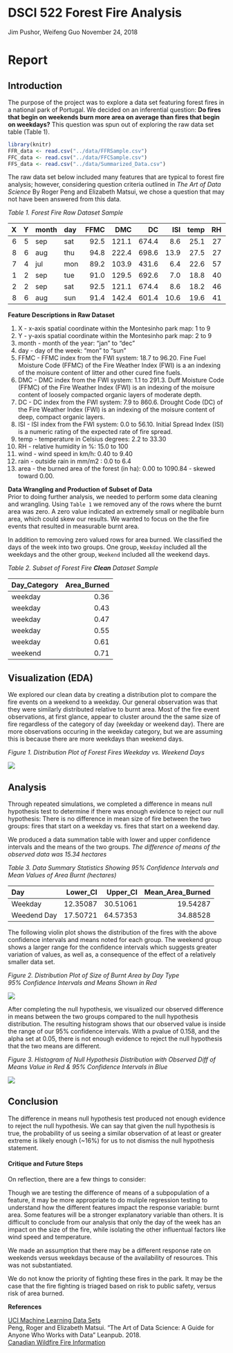 DSCI 522 Forest Fire Analysis
================
Jim Pushor, Weifeng Guo
November 24, 2018

# Report

## Introduction

The purpose of the project was to explore a data set featuring forest
fires in a national park of Portugal. We decided on an inferential
question: **Do fires that begin on weekends burn more area on average
than fires that begin on weekdays?** This question was spun out of
exploring the raw data set table (Table 1).

``` r
library(knitr)
FFR_data <- read.csv("../data/FFRSample.csv")
FFC_data <- read.csv("../data/FFCSample.csv")
FFS_data <- read.csv("../data/Summarized_Data.csv")
```

The raw data set below included many features that are typical to forest
fire analysis; however, considering question criteria outlined in *The
Art of Data Science* By Roger Peng and Elizabeth Matsui, we chose a
question that may not have been answered from this data.

*Table 1. Forest Fire Raw Dataset
Sample*

| X | Y | month | day | FFMC |   DMC |    DC |  ISI | temp | RH | wind | rain |    area |
| -: | -: | :---- | :-- | ---: | ----: | ----: | ---: | ---: | -: | ---: | ---: | ------: |
| 6 | 5 | sep   | sat | 92.5 | 121.1 | 674.4 |  8.6 | 25.1 | 27 |  4.0 |    0 | 1090.84 |
| 8 | 6 | aug   | thu | 94.8 | 222.4 | 698.6 | 13.9 | 27.5 | 27 |  4.9 |    0 |  746.28 |
| 7 | 4 | jul   | mon | 89.2 | 103.9 | 431.6 |  6.4 | 22.6 | 57 |  4.9 |    0 |  278.53 |
| 1 | 2 | sep   | tue | 91.0 | 129.5 | 692.6 |  7.0 | 18.8 | 40 |  2.2 |    0 |  212.88 |
| 2 | 2 | sep   | sat | 92.5 | 121.1 | 674.4 |  8.6 | 18.2 | 46 |  1.8 |    0 |  200.94 |
| 8 | 6 | aug   | sun | 91.4 | 142.4 | 601.4 | 10.6 | 19.6 | 41 |  5.8 |    0 |  196.48 |

**Feature Descriptions in Raw Dataset**

1.  X - x-axis spatial coordinate within the Montesinho park map: 1 to 9
2.  Y - y-axis spatial coordinate within the Montesinho park map: 2 to 9
3.  month - month of the year: “jan” to “dec”
4.  day - day of the week: “mon” to “sun”
5.  FFMC - FFMC index from the FWI system: 18.7 to 96.20. Fine Fuel
    Moisture Code (FFMC) of the Fire Weather Index (FWI) is a an
    indexing of the moisure content of litter and other cured fine
    fuels.
6.  DMC - DMC index from the FWI system: 1.1 to 291.3. Duff Moisture
    Code (FFMC) of the Fire Weather Index (FWI) is an indexing of the
    moisure content of loosely compacted organic layers of moderate
    depth.
7.  DC - DC index from the FWI system: 7.9 to 860.6. Drought Code (DC)
    of the Fire Weather Index (FWI) is an indexing of the moisure
    content of deep, compact organic layers.
8.  ISI - ISI index from the FWI system: 0.0 to 56.10. Initial Spread
    Index (ISI) is a numeric rating of the expected rate of fire spread.
9.  temp - temperature in Celsius degrees: 2.2 to 33.30
10. RH - relative humidity in %: 15.0 to 100
11. wind - wind speed in km/h: 0.40 to 9.40
12. rain - outside rain in mm/m2 : 0.0 to 6.4
13. area - the burned area of the forest (in ha): 0.00 to 1090.84 -
    skewed toward 0.00.

**Data Wrangling and Production of Subset of Data**  
Prior to doing further analysis, we needed to perform some data cleaning
and wrangling. Using `Table 1` we removed any of the rows where the
burnt area was zero. A zero value indicated an extremely small or
neglibable burn area, which could skew our results. We wanted to focus
on the the fire events that resulted in measurable burnt area.

In addition to removing zero valued rows for area burned. We classified
the days of the week into two groups. One group, `Weekday` included all
the weekdays and the other group, `Weekend` included all the weekend
days.

*Table 2. Subset of Forest Fire **Clean** Dataset Sample*

| Day\_Category | Area\_Burned |
| :------------ | -----------: |
| weekday       |         0.36 |
| weekday       |         0.43 |
| weekday       |         0.47 |
| weekday       |         0.55 |
| weekday       |         0.61 |
| weekend       |         0.71 |

## Visualization (EDA)

We explored our clean data by creating a distribution plot to compare
the fire events on a weekend to a weekday. Our general observation was
that they were similarly distributed relative to burnt area. Most of the
fire event observations, at first glance, appear to cluster around the
the same size of fire regardless of the category of day (weekday or
weekend day). There are more observations occuring in the weekday
category, but we are assuming this is because there are more weekdays
than weekend days.

*Figure 1. Distribution Plot of Forest Fires Weekday vs. Weekend Days*

![](../img/EDA.png)

## Analysis

Through repeated simulations, we completed a difference in means null
hypothesis test to determine if there was enough evidence to reject our
null hypothesis: There is no difference in mean size of fire between the
two groups: fires that start on a weekday vs. fires that start on a
weekend day.

We produced a data summation table with lower and upper confidence
intervals and the means of the two groups. *The difference of means of
the observed data was 15.34 hectares*

*Table 3. Data Summary Statistics Showing 95% Confidence Intervals and
Mean Values of Area Burnt (hectares)*

| Day         | Lower\_CI | Upper\_CI | Mean\_Area\_Burned |
| :---------- | --------: | --------: | -----------------: |
| Weekday     |  12.35087 |  30.51061 |           19.54287 |
| Weedend Day |  17.50721 |  64.57353 |           34.88528 |

The following violin plot shows the distribution of the fires with the
above confidence intervals and means noted for each group. The weekend
group shows a larger range for the confidence intervals which suggests
greater variation of values, as well as, a consequence of the effect of
a relatively smaller data set.

*Figure 2. Distribution Plot of Size of Burnt Area by Day Type*  
*95% Confidence Intervals and Means Shown in Red*

![](../img/Estimation_and_CI_Plot.png)

After completing the null hypothesis, we visualized our observed
difference in means between the two groups compared to the null
hypothesis distribution. The resulting histogram shows that our observed
value is inside the range of our 95% confidence intervals. With a pvalue
of 0.158, and the alpha set at 0.05, there is not enough evidence to
reject the null hypothesis that the two means are different.

*Figure 3. Histogram of Null Hypothesis Distribution with Observed Diff
of Means Value in Red &* *95% Confidence Intervals in Blue*

![](../img/Result.png)

## Conclusion

The difference in means null hypothesis test produced not enough
evidence to reject the null hypothesis. We can say that given the null
hypothesis is true, the probability of us seeing a similar observation
of at least or greater extreme is likely enough (~16%) for us to not
dismiss the null hypothesis statement.

#### Critique and Future Steps

On reflection, there are a few things to consider:

Though we are testing the difference of means of a subpopulation of a
feature, it may be more appropriate to do muliple regression testing to
understand how the different features impact the response variable:
burnt area. Some features will be a stronger explanatory variable than
others. It is difficult to conclude from our analysis that only the day
of the week has an impact on the size of the fire, while isolating the
other influentual factors like wind speed and temperature.

We made an assumption that there may be a different response rate on
weekends versus weekdays because of the availability of resources. This
was not substantiated.

We do not know the priority of fighting these fires in the park. It may
be the case that the fire fighting is triaged based on risk to public
safety, versus risk of area burned.

**References**

[UCI Machine Learning Data
Sets](https://archive.ics.uci.edu/ml/datasets/Forest+Fires)  
Peng, Roger and Elizabeth Matsui. “The Art of Data Science: A Guide for
Anyone Who Works with Data” Leanpub. 2018.  
[Canadian Wildfire Fire
Information](http://cwfis.cfs.nrcan.gc.ca/background/summary/fwi)
